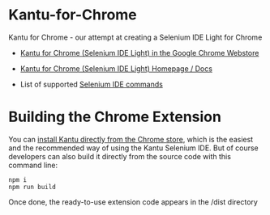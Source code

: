 # Kantu-for-Chrome

Kantu for Chrome - our attempt at creating a Selenium IDE Light for Chrome 

- [Kantu for Chrome (Selenium IDE Light) in the Google Chrome Webstore](https://chrome.google.com/webstore/detail/kantu-browser-automation/gcbalfbdmfieckjlnblleoemohcganoc)

- [Kantu for Chrome (Selenium IDE Light) Homepage / Docs](https://a9t9.com/kantu/web-automation/chrome)

- List of supported [Selenium IDE commands](https://a9t9.com/kantu/docs/webextensions/selenium-ide/)

# Building the Chrome Extension

You can [install Kantu directly from the Chrome store](https://chrome.google.com/webstore/detail/kantu-browser-automation/gcbalfbdmfieckjlnblleoemohcganoc), which is the easiest and the recommended way of using the Kantu Selenium IDE. But of course developers can also build it directly from the source code with this command line:

```
npm i
npm run build
```

Once done, the ready-to-use extension code appears in the /dist directory
